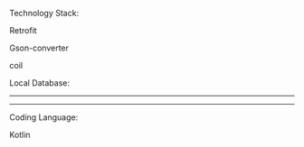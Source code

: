 Technology Stack:

Retrofit

Gson-converter

coil

Local Database:

******
******

Coding Language:

Kotlin
